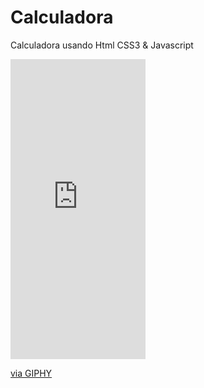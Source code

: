 # Calculadora
Calculadora usando Html CSS3 &amp; Javascript

<iframe src="https://giphy.com/embed/CDtxiEJQjvbpSMg1nb" width="216" height="480" frameBorder="0" class="giphy-embed" allowFullScreen></iframe><p><a href="https://giphy.com/gifs/css-html-calculator-CDtxiEJQjvbpSMg1nb">via GIPHY</a></p>
